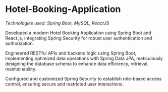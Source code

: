 # Hotel-Booking-Application
_Technologies used: Spring Boot, MySQL, ReactJS_

Developed a modern Hotel Booking Application using Spring Boot and React.js, integrating Spring Security for robust user authentication and authorization.

Engineered RESTful APIs and backend logic using Spring Boot, implementing optimized data operations with Spring Data JPA, meticulously designing the database schema to enhance data efficiency, retrieval, maintainability.

Configured and customized Spring Security to establish role-based access control, ensuring secure and restricted user interactions.

